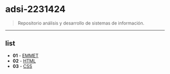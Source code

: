 # adsi-2231424
> Repositorio análisis y desarrollo de sistemas de información.
---
## list

- **01** - [EMMET](01-emmet/)
- **02** - [HTML](02-html/)
- **03** - [CSS](03-css/)